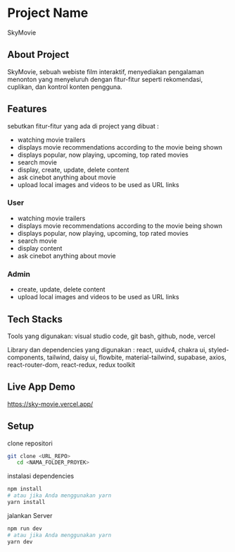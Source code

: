 # Project Name
SkyMovie

## About Project
SkyMovie, sebuah webiste film interaktif, menyediakan pengalaman menonton yang menyeluruh dengan fitur-fitur seperti rekomendasi, cuplikan, dan kontrol konten pengguna.

## Features
sebutkan fitur-fitur yang ada di project yang dibuat :
- watching movie trailers
- displays movie recommendations according to the movie being shown
- displays popular, now playing, upcoming, top rated movies
- search movie
- display, create, update, delete content
- ask cinebot anything about movie
- upload local images and videos to be used as URL links

### User
- watching movie trailers
- displays movie recommendations according to the movie being shown
- displays popular, now playing, upcoming, top rated movies
- search movie
- display content
- ask cinebot anything about movie

### Admin
- create, update, delete content
- upload local images and videos to be used as URL links

## Tech Stacks
Tools yang digunakan:
visual studio code, git bash, github, node, vercel

Library dan dependencies yang digunakan :
react, uuidv4, chakra ui, styled-components, tailwind, daisy ui, flowbite, material-tailwind, supabase, axios, react-router-dom, react-redux, redux toolkit

## Live App Demo
https://sky-movie.vercel.app/

## Setup 
clone repositori
 ```bash
git clone <URL_REPO>
    cd <NAMA_FOLDER_PROYEK>
```
instalasi dependencies
```bash
npm install
# atau jika Anda menggunakan yarn
yarn install
```
jalankan Server
 ```bash
npm run dev
# atau jika Anda menggunakan yarn
yarn dev
```
